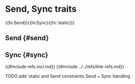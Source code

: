 # Send, Sync traits

{{hi:Send}}{{hi:Sync}{{hi:'static}}}

## Send {#send}

## Sync {#sync}

{{#include refs.incl.md}}
{{#include ../../refs/link-refs.md}}

<div class="hidden">
TODO add 'static and Send constraints
Send + Sync handling
</div>
